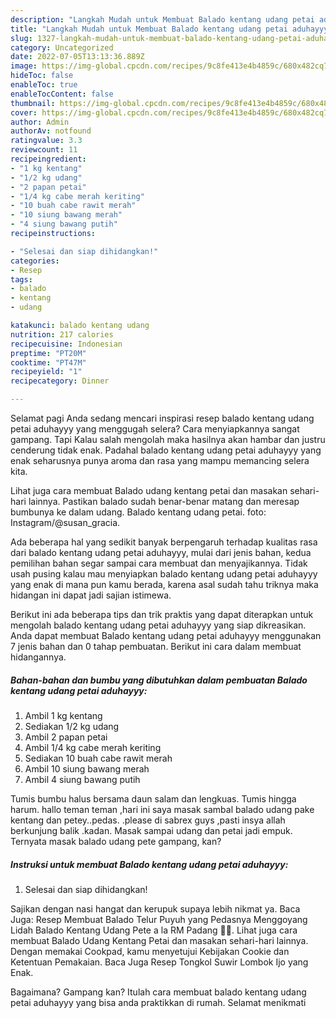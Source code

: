 ```yaml
---
description: "Langkah Mudah untuk Membuat Balado kentang udang petai aduhayyy yang Enak Banget, Buat Buka Puasa Lezat Sekali"
title: "Langkah Mudah untuk Membuat Balado kentang udang petai aduhayyy yang Enak Banget, Buat Buka Puasa Lezat Sekali"
slug: 1327-langkah-mudah-untuk-membuat-balado-kentang-udang-petai-aduhayyy-yang-enak-banget-buat-buka-puasa-lezat-sekali
category: Uncategorized
date: 2022-07-05T13:13:36.889Z
image: https://img-global.cpcdn.com/recipes/9c8fe413e4b4859c/680x482cq70/balado-kentang-udang-petai-aduhayyy-foto-resep-utama.jpg
hideToc: false
enableToc: true
enableTocContent: false
thumbnail: https://img-global.cpcdn.com/recipes/9c8fe413e4b4859c/680x482cq70/balado-kentang-udang-petai-aduhayyy-foto-resep-utama.jpg
cover: https://img-global.cpcdn.com/recipes/9c8fe413e4b4859c/680x482cq70/balado-kentang-udang-petai-aduhayyy-foto-resep-utama.jpg
author: Admin
authorAv: notfound
ratingvalue: 3.3
reviewcount: 11
recipeingredient:
- "1 kg kentang"
- "1/2 kg udang"
- "2 papan petai"
- "1/4 kg cabe merah keriting"
- "10 buah cabe rawit merah"
- "10 siung bawang merah"
- "4 siung bawang putih"
recipeinstructions:

- "Selesai dan siap dihidangkan!"
categories:
- Resep
tags:
- balado
- kentang
- udang

katakunci: balado kentang udang 
nutrition: 217 calories
recipecuisine: Indonesian
preptime: "PT20M"
cooktime: "PT47M"
recipeyield: "1"
recipecategory: Dinner

---
```



Selamat pagi Anda sedang mencari inspirasi resep balado kentang udang petai aduhayyy yang menggugah selera? Cara menyiapkannya sangat gampang. Tapi Kalau salah mengolah maka hasilnya akan hambar dan justru cenderung tidak enak. Padahal balado kentang udang petai aduhayyy yang enak seharusnya punya aroma dan rasa yang mampu memancing selera kita.


Lihat juga cara membuat Balado udang kentang petai dan masakan sehari-hari lainnya. Pastikan balado sudah benar-benar matang dan meresap bumbunya ke dalam udang. Balado kentang udang petai. foto: Instagram/@susan_gracia.

Ada beberapa hal yang sedikit banyak berpengaruh terhadap kualitas rasa dari balado kentang udang petai aduhayyy, mulai dari jenis bahan, kedua pemilihan bahan segar sampai cara membuat dan menyajikannya. Tidak usah pusing kalau mau menyiapkan balado kentang udang petai aduhayyy yang enak di mana pun kamu berada, karena asal sudah tahu triknya maka hidangan ini dapat jadi sajian istimewa.


Berikut ini ada beberapa tips dan trik praktis yang dapat diterapkan untuk mengolah balado kentang udang petai aduhayyy yang siap dikreasikan. Anda dapat membuat Balado kentang udang petai aduhayyy menggunakan 7 jenis bahan dan 0 tahap pembuatan. Berikut ini cara dalam membuat hidangannya.

<!--inarticleads1-->

##### Bahan-bahan dan bumbu yang dibutuhkan dalam pembuatan Balado kentang udang petai aduhayyy:

1. Ambil 1 kg kentang
1. Sediakan 1/2 kg udang
1. Ambil 2 papan petai
1. Ambil 1/4 kg cabe merah keriting
1. Sediakan 10 buah cabe rawit merah
1. Ambil 10 siung bawang merah
1. Ambil 4 siung bawang putih


Tumis bumbu halus bersama daun salam dan lengkuas. Tumis hingga harum. hallo teman teman ,hari ini saya masak sambal balado udang pake kentang dan petey..pedas. .please di sabrex guys ,pasti insya allah berkunjung balik .kadan. Masak sampai udang dan petai jadi empuk. Ternyata masak balado udang pete gampang, kan? 

<!--inarticleads2-->

##### Instruksi untuk membuat Balado kentang udang petai aduhayyy:


1. Selesai dan siap dihidangkan!

Sajikan dengan nasi hangat dan kerupuk supaya lebih nikmat ya. Baca Juga: Resep Membuat Balado Telur Puyuh yang Pedasnya Menggoyang Lidah Balado Kentang Udang Pete a la RM Padang 👍🏼. Lihat juga cara membuat Balado Udang Kentang Petai dan masakan sehari-hari lainnya. Dengan memakai Cookpad, kamu menyetujui Kebijakan Cookie dan Ketentuan Pemakaian. Baca Juga Resep Tongkol Suwir Lombok Ijo yang Enak. 

Bagaimana? Gampang kan? Itulah cara membuat balado kentang udang petai aduhayyy yang bisa anda praktikkan di rumah. Selamat menikmati
